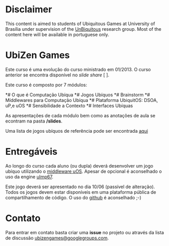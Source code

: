 Disclaimer
==========
This content is aimed to students of Ubiquitous Games at University of Brasília under supervision of the [UnBiquitous](www.unbiquitous.org) research group. Most of the content here will be available in portuguese only.


UbiZen Games
==========

Este curso é uma evolução do curso ministrado em 01/2013.
O curso anterior se encontra disponível no *slide share* [  ].

Este curso é composto por 7 módulos:

*# O que é Computação Ubíqua
*# Jogos Ubíquos
*# Brainstorm
*# Míddlewares para Computação Ubíqua
*# Plataforma UbiquitOS: DSOA, uP,e uOS
*# Sensibilidade a Contexto
*# Interfaces Ubíquas

As apresentações de cada módulo bem como as anotações de aula se econtram na pasta **/slides**.

Uma lista de jogos ubíquos de referência pode ser encontrada [aqui](https://github.com/nuk/ubizen_games/wiki/List-of-ubigames)

Entregáveis
===========

Ao longo do curso cada aluno (ou dupla) deverá desenvolver um jogo ubíquo utilizando o [middleware uOS](https://github.com/UnBiquitous/). Apesar de opcional é aconselhado o uso da engine [uImp67](https://github.com/matheuscscp/uImp67).

Este jogo deverá ser apresentado no dia 10/06 (passível de alteração).
Todos os jogos devem estar disponíveis em uma plataforma pública de compartilhamento de código. O uso do [github](www.github.com) é aconselhado ;-)


Contato
============

Para entrar em contato basta criar uma **issue** no projeto ou através da lista de discussão [ubizengames@googlegroups.com](ubizengames@googlegroups.com).